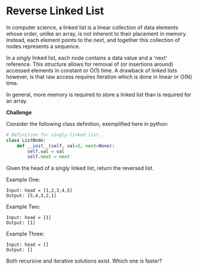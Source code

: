 # Reverse Linked List

In computer science, a linked list is a linear collection of data elements whose order, unlike an array, is not inherent to their placement in memory. Instead, each element points to the next, and together this collection of nodes represents a sequence.

In a *singly* linked list, each node contains a data value and a 'next' reference. This structure allows for removal of (or insertions around) accessed elements in constant or O(1) time. A drawback of linked lists however, is that raw access requires iteration which is done in linear or O(N) time.

In general, more memory is required to store a linked list than is required for an array.

**Challenge**

Consider the following class definition, exemplified here in python:
```python
# Definition for singly-linked list.
class ListNode:
    def __init__(self, val=0, next=None):
        self.val = val
        self.next = next
```
Given the head of a singly linked list, return the reversed list.

Example One:
```
Input: head = [1,2,3,4,5]
Output: [5,4,3,2,1]
```
Example Two:
```
Input: head = [1]
Output: [1]
```
Example Three:
```
Input: head = []
Output: []
```

Both recursive and iterative solutions exist. Which one is faster?
